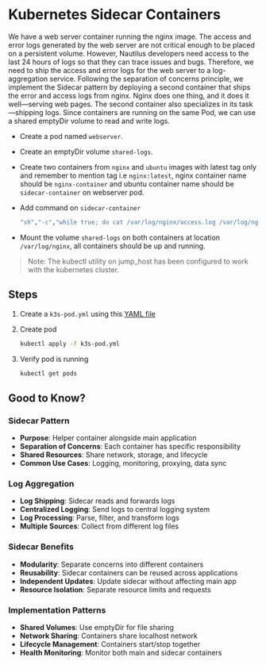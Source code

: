 # Kubernetes Sidecar Containers

We have a web server container running the nginx image. The access and error logs generated by the web server are not critical enough to be placed on a persistent volume. However, Nautilus developers need access to the last 24 hours of logs so that they can trace issues and bugs. Therefore, we need to ship the access and error logs for the web server to a log-aggregation service. Following the separation of concerns principle, we implement the Sidecar pattern by deploying a second container that ships the error and access logs from nginx. Nginx does one thing, and it does it well—serving web pages. The second container also specializes in its task—shipping logs. Since containers are running on the same Pod, we can use a shared emptyDir volume to read and write logs.

- Create a pod named `webserver`.

- Create an emptyDir volume `shared-logs`.

- Create two containers from `nginx` and `ubuntu` images with latest tag only and remember to mention tag i.e `nginx:latest`, nginx container name should be `nginx-container` and ubuntu container name should be `sidecar-container` on webserver pod.

- Add command on `sidecar-container`

    ```sh
    "sh","-c","while true; do cat /var/log/nginx/access.log /var/log/nginx/error.log; sleep 30; done"
    ```

- Mount the volume `shared-logs` on both containers at location `/var/log/nginx`, all containers should be up and running.

> Note: The kubectl utility on jump_host has been configured to work with the kubernetes cluster.

## Steps

1. Create a `k3s-pod.yml` using this [YAML file](../files/k3s-sidecar-containers-055.yaml)

2. Create pod

    ```bash
    kubectl apply -f k3s-pod.yml
    ```

3. Verify pod is running

    ```bash
    kubectl get pods

## Good to Know?

### Sidecar Pattern

- **Purpose**: Helper container alongside main application
- **Separation of Concerns**: Each container has specific responsibility
- **Shared Resources**: Share network, storage, and lifecycle
- **Common Use Cases**: Logging, monitoring, proxying, data sync

### Log Aggregation

- **Log Shipping**: Sidecar reads and forwards logs
- **Centralized Logging**: Send logs to central logging system
- **Log Processing**: Parse, filter, and transform logs
- **Multiple Sources**: Collect from different log files

### Sidecar Benefits

- **Modularity**: Separate concerns into different containers
- **Reusability**: Sidecar containers can be reused across applications
- **Independent Updates**: Update sidecar without affecting main app
- **Resource Isolation**: Separate resource limits and requests

### Implementation Patterns

- **Shared Volumes**: Use emptyDir for file sharing
- **Network Sharing**: Containers share localhost network
- **Lifecycle Management**: Containers start/stop together
- **Health Monitoring**: Monitor both main and sidecar containers
